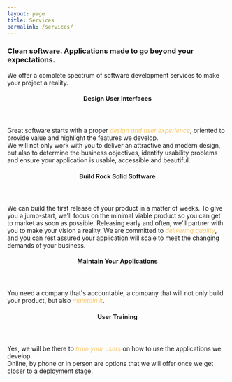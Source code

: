 ```yaml
---
layout: page
title: Services
permalink: /services/
---
```



<h3>Clean software. Applications made to go beyond your expectations.</h3>
<p>We offer a complete spectrum of software development services to make your project a reality.</p>

<section>
  <header>
    <h4>Design User Interfaces</h4>
  </header>
  <p>
    Great software starts with a proper <em style="color:rgb(251, 197, 99)">design and user experience</em>,
    oriented to provide value and highlight the features we develop.
    <br/>
    We will not only work with you to deliver an attractive and modern design, but also to determine the business
    objectives,
    identify usability problems and ensure your application is usable, accessible and beautiful.
  </p>
</section>

<section>
  <header>
    <h4>Build Rock Solid Software</h4>
  </header>
  <p>
    We can build the first release of your product in a matter of weeks. To give you a jump-start,
    we'll focus on the minimal viable product so you can get to market as soon as possible.
    Releasing early and often, we'll partner with you to make your vision a reality.
    We are committed to <em style="color:rgb(251, 197, 99)">delivering quality</em>, and you can rest assured your
    application will scale to meet the changing demands of your business.
  </p>
</section>

<section>
  <header>
    <h4>Maintain Your Applications</h4>
  </header>
  <p>
    You need a company that's accountable, a company that will not only build your product, but also
    <em style="color:rgb(251, 197, 99)">maintain it</em>.
  </p>
</section>

<section>
  <header>
    <h4>User Training</h4>
  </header>
  <p>
    Yes, we will be there to <em style="color:rgb(251, 197, 99)">train your users</em> on how to use the
    applications we develop.
    <br/>
    Online, by phone or in person are options that we will offer once we get closer to a deployment stage.
  </p>
</section>